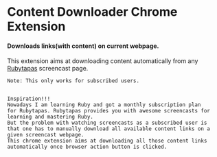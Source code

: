 # Content Downloader Chrome Extension

#### Downloads links(with content) on current webpage.
	
This extension aims at downloading content automatically from any [Rubytapas](https://www.rubytapas.com) screencast page.

	Note: This only works for subscribed users.


	Inspiration!!!
	Nowadays I am learning Ruby and got a monthly subscription plan
	for Rubytapas. Rubytapas provides you with awesome screencasts for
	learning and mastering Ruby.
	But the problem with watching screencasts as a subscribed user is
	that one has to manually download all available content links on a
	given screencast webpage.
	This chrome extension aims at downloading all those content links
	automatically once browser action button is clicked.


